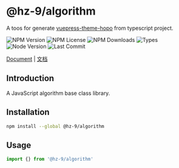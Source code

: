 # @hz-9/algorithm

A toos for generate [vuepress-theme-hopo] from typescript project.

![NPM Version][npm-version-url] ![NPM License][npm-license-url] ![NPM Downloads][npm-downloads-url] ![Types][types-url]
<br /> ![Node Version][node-version-url] ![Last Commit][last-commit-url]

[vuepress-theme-hopo]: https://theme-hope.vuejs.press/
[npm-version-url]: https://badgen.net/npm/v/@hz-9/algorithm
[npm-license-url]: https://badgen.net/npm/license/@hz-9/algorithm
[npm-downloads-url]: https://badgen.net/npm/dt/@hz-9/algorithm
[types-url]: https://badgen.net/npm/types/@hz-9/algorithm
[node-version-url]: https://badgen.net/npm/node/@hz-9/algorithm
[last-commit-url]: https://badgen.net/github/last-commit/hz-9/tool

[Document](https://hz-9.github.io/tool/guide/algorithm/) | [文档](https://hz-9.github.io/tool/zh-CN/guide/algorithm/)

## Introduction

A JavaScript algorithm base class library.

## Installation

``` bash
npm install --global @hz-9/algorithm
```

## Usage

``` ts
import {} from '@hz-9/algorithm'
```
